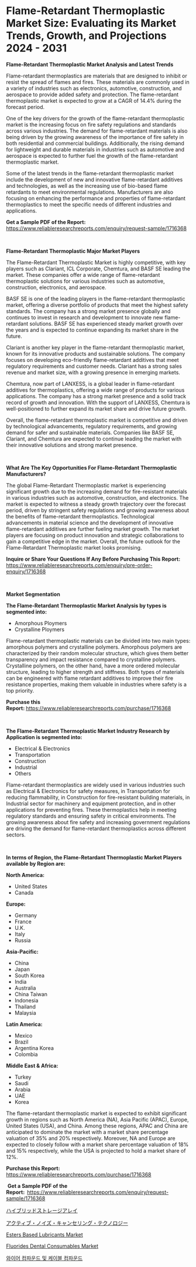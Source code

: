 <p><h1>Flame-Retardant Thermoplastic Market Size: Evaluating its Market Trends, Growth, and Projections 2024 - 2031</h1></p><p><strong>Flame-Retardant Thermoplastic Market Analysis and Latest Trends</strong></p>
<p><p>Flame-retardant thermoplastics are materials that are designed to inhibit or resist the spread of flames and fires. These materials are commonly used in a variety of industries such as electronics, automotive, construction, and aerospace to provide added safety and protection. The flame-retardant thermoplastic market is expected to grow at a CAGR of 14.4% during the forecast period.</p><p>One of the key drivers for the growth of the flame-retardant thermoplastic market is the increasing focus on fire safety regulations and standards across various industries. The demand for flame-retardant materials is also being driven by the growing awareness of the importance of fire safety in both residential and commercial buildings. Additionally, the rising demand for lightweight and durable materials in industries such as automotive and aerospace is expected to further fuel the growth of the flame-retardant thermoplastic market.</p><p>Some of the latest trends in the flame-retardant thermoplastic market include the development of new and innovative flame-retardant additives and technologies, as well as the increasing use of bio-based flame retardants to meet environmental regulations. Manufacturers are also focusing on enhancing the performance and properties of flame-retardant thermoplastics to meet the specific needs of different industries and applications.</p></p>
<p><strong>Get a Sample PDF of the Report:&nbsp;</strong> <a href="https://www.reliableresearchreports.com/enquiry/request-sample/1716368">https://www.reliableresearchreports.com/enquiry/request-sample/1716368</a></p>
<p>&nbsp;</p>
<p><strong>Flame-Retardant Thermoplastic Major Market Players</strong></p>
<p><p>The Flame-Retardant Thermoplastic Market is highly competitive, with key players such as Clariant, ICL Corporate, Chemtura, and BASF SE leading the market. These companies offer a wide range of flame-retardant thermoplastic solutions for various industries such as automotive, construction, electronics, and aerospace.</p><p>BASF SE is one of the leading players in the flame-retardant thermoplastic market, offering a diverse portfolio of products that meet the highest safety standards. The company has a strong market presence globally and continues to invest in research and development to innovate new flame-retardant solutions. BASF SE has experienced steady market growth over the years and is expected to continue expanding its market share in the future.</p><p>Clariant is another key player in the flame-retardant thermoplastic market, known for its innovative products and sustainable solutions. The company focuses on developing eco-friendly flame-retardant additives that meet regulatory requirements and customer needs. Clariant has a strong sales revenue and market size, with a growing presence in emerging markets.</p><p>Chemtura, now part of LANXESS, is a global leader in flame-retardant additives for thermoplastics, offering a wide range of products for various applications. The company has a strong market presence and a solid track record of growth and innovation. With the support of LANXESS, Chemtura is well-positioned to further expand its market share and drive future growth.</p><p>Overall, the flame-retardant thermoplastic market is competitive and driven by technological advancements, regulatory requirements, and growing demand for safer and sustainable materials. Companies like BASF SE, Clariant, and Chemtura are expected to continue leading the market with their innovative solutions and strong market presence.</p></p>
<p>&nbsp;</p>
<p><strong>What Are The Key Opportunities For Flame-Retardant Thermoplastic Manufacturers?</strong></p>
<p><p>The global Flame-Retardant Thermoplastic market is experiencing significant growth due to the increasing demand for fire-resistant materials in various industries such as automotive, construction, and electronics. The market is expected to witness a steady growth trajectory over the forecast period, driven by stringent safety regulations and growing awareness about the benefits of flame-retardant thermoplastics. Technological advancements in material science and the development of innovative flame-retardant additives are further fueling market growth. The market players are focusing on product innovation and strategic collaborations to gain a competitive edge in the market. Overall, the future outlook for the Flame-Retardant Thermoplastic market looks promising.</p></p>
<p><strong>Inquire or Share Your Questions If Any Before Purchasing This Report:</strong> <a href="https://www.reliableresearchreports.com/enquiry/pre-order-enquiry/1716368">https://www.reliableresearchreports.com/enquiry/pre-order-enquiry/1716368</a></p>
<p>&nbsp;</p>
<p><strong>Market Segmentation</strong></p>
<p><strong>The Flame-Retardant Thermoplastic Market Analysis by types is segmented into:</strong></p>
<p><ul><li>Amorphous Ploymers</li><li>Crystalline Ploymers</li></ul></p>
<p><p>Flame-retardant thermoplastic materials can be divided into two main types: amorphous polymers and crystalline polymers. Amorphous polymers are characterized by their random molecular structure, which gives them better transparency and impact resistance compared to crystalline polymers. Crystalline polymers, on the other hand, have a more ordered molecular structure, leading to higher strength and stiffness. Both types of materials can be engineered with flame retardant additives to improve their fire resistance properties, making them valuable in industries where safety is a top priority.</p></p>
<p><strong>Purchase this Report:&nbsp;</strong><a href="https://www.reliableresearchreports.com/purchase/1716368">https://www.reliableresearchreports.com/purchase/1716368</a></p>
<p>&nbsp;</p>
<p><strong>The Flame-Retardant Thermoplastic Market Industry Research by Application is segmented into:</strong></p>
<p><ul><li>Electrical & Electronics</li><li>Transportation</li><li>Construction</li><li>Industrial</li><li>Others</li></ul></p>
<p><p>Flame-retardant thermoplastics are widely used in various industries such as Electrical & Electronics for safety measures, in Transportation for reducing flammability, in Construction for fire-resistant building materials, in Industrial sector for machinery and equipment protection, and in other applications for preventing fires. These thermoplastics help in meeting regulatory standards and ensuring safety in critical environments. The growing awareness about fire safety and increasing government regulations are driving the demand for flame-retardant thermoplastics across different sectors.</p></p>
<p>&nbsp;</p>
<p><strong>In terms of Region, the Flame-Retardant Thermoplastic Market Players available by Region are:</strong></p>
<p>
    <p> <strong> North America: </strong>
        <ul>
            <li>United States</li>
            <li>Canada</li>
        </ul>
        </p> 
    <p> <strong> Europe: </strong>
        <ul>
            <li>Germany</li>
            <li>France</li>
            <li>U.K.</li>
            <li>Italy</li>
            <li>Russia</li>
        </ul>
        </p> 
    <p> <strong> Asia-Pacific: </strong>
        <ul>
            <li>China</li>
            <li>Japan</li>
            <li>South Korea</li>
            <li>India</li>
            <li>Australia</li>
            <li>China Taiwan</li>
            <li>Indonesia</li>
            <li>Thailand</li>
            <li>Malaysia</li>
        </ul>
        </p> 
    <p> <strong> Latin America: </strong>
        <ul>
            <li>Mexico</li>
            <li>Brazil</li>
            <li>Argentina Korea</li>
            <li>Colombia</li>
        </ul>
        </p> 
    <p> <strong> Middle East & Africa: </strong>
        <ul>
            <li>Turkey</li>
            <li>Saudi</li>
            <li>Arabia</li>
            <li>UAE</li>
            <li>Korea</li>
        </ul>
    </p>
    </p>
<p><p>The flame-retardant thermoplastic market is expected to exhibit significant growth in regions such as North America (NA), Asia Pacific (APAC), Europe, United States (USA), and China. Among these regions, APAC and China are anticipated to dominate the market with a market share percentage valuation of 35% and 20% respectively. Moreover, NA and Europe are expected to closely follow with a market share percentage valuation of 18% and 15% respectively, while the USA is projected to hold a market share of 12%.</p></p>
<p><strong>Purchase this Report: </strong><a href="https://www.reliableresearchreports.com/purchase/1716368">https://www.reliableresearchreports.com/purchase/1716368</a></p>
<p>&nbsp;<strong>Get a Sample PDF of the Report:&nbsp;&nbsp;</strong><a href="https://www.reliableresearchreports.com/enquiry/request-sample/1716368">https://www.reliableresearchreports.com/enquiry/request-sample/1716368</a></p>
<p><strong></strong></p>
<p><p><a href="https://medium.com/@minnieebert2827/%E3%83%8F%E3%82%A4%E3%83%96%E3%83%AA%E3%83%83%E3%83%89%E3%82%B9%E3%83%88%E3%83%AC%E3%83%BC%E3%82%B8%E3%82%A2%E3%83%AC%E3%82%A4%E5%B8%82%E5%A0%B4%E3%81%AF-%E5%B8%82%E5%A0%B4%E3%82%B7%E3%82%A7%E3%82%A2-%E5%B8%82%E5%A0%B4%E5%8B%95%E5%90%91-%E5%B8%82%E5%A0%B4%E6%88%90%E9%95%B7%E3%81%AB%E9%96%A2%E3%81%99%E3%82%8B%E6%83%85%E5%A0%B1%E3%82%92%E6%8F%90%E4%BE%9B%E3%81%97%E3%81%BE%E3%81%99-6d409e7d15bb">ハイブリッドストレージアレイ</a></p><p><a href="https://medium.com/@minnieebert2827/%E3%82%A2%E3%82%AF%E3%83%86%E3%82%A3%E3%83%96%E3%83%8E%E3%82%A4%E3%82%BA%E3%82%AD%E3%83%A3%E3%83%B3%E3%82%BB%E3%83%AC%E3%83%BC%E3%82%B7%E3%83%A7%E3%83%B3%E3%83%86%E3%82%AF%E3%83%8E%E3%83%AD%E3%82%B8%E3%83%BC%E5%B8%82%E5%A0%B4%E3%81%AF-%E5%B8%82%E5%A0%B4%E3%82%B7%E3%82%A7%E3%82%A2-%E3%82%B5%E3%82%A4%E3%82%BA-%E3%81%8A%E3%82%88%E3%81%B32031%E5%B9%B4%E3%81%BE%E3%81%A7%E3%81%AE%E4%BA%88%E6%B8%AC%E3%82%92%E9%87%8D%E7%82%B9%E3%81%AB%E3%81%97%E3%81%A6%E3%81%84%E3%81%BE%E3%81%99-9864cb7b83e5">アクティブ・ノイズ・キャンセリング・テクノロジー</a></p><p><a href="https://metal-farmhouse-e95.notion.site/Esters-Based-Lubricants-Market-Insights-Market-Players-and-Forecast-Till-2031-a00b8e8c7b8a40d980fc5bef2fed9b8a">Esters Based Lubricants Market</a></p><p><a href="https://circular-yam-9b9.notion.site/Fluorides-Dental-Consumables-Market-Size-Global-Industry-Overview-Market-Segmentation-and-Forecast-fefc3d6c21f2422dab12080266233d33">Fluorides Dental Consumables Market</a></p><p><a href="https://medium.com/@alphonsoramon0t5yrz6hwr89/%EC%99%80%EC%9D%B4%EC%96%B4-%EB%B3%B5%ED%95%A9%EC%B2%B4-%EB%B0%8F-%EC%BC%80%EC%9D%B4%EB%B8%94-%EB%B3%B5%ED%95%A9%EC%B2%B4-%EC%8B%9C%EC%9E%A5%EC%9D%80-%EC%8B%9C%EC%9E%A5-%EC%A0%90%EC%9C%A0%EC%9C%A8-%EC%8B%9C%EC%9E%A5-%EB%8F%99%ED%96%A5-%EB%B0%8F-%EC%8B%9C%EC%9E%A5-%EC%84%B1%EC%9E%A5%EC%97%90-%EB%8C%80%ED%95%9C-%EC%A0%95%EB%B3%B4%EB%A5%BC-%EC%A0%9C%EA%B3%B5%ED%95%A9%EB%8B%88%EB%8B%A4-b6e8aa0b86a0">와이어 컴파운드 및 케이블 컴파운드</a></p></p>